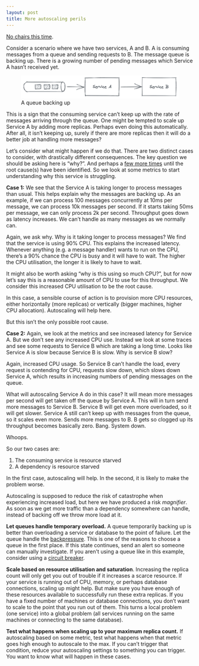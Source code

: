 ```yaml
---
layout: post
title: More autoscaling perils
---
```


<!-- markdownlint-disable MD033 -->

[No chairs this time](/2022/05/05/auto-scaling/).

Consider a scenario where we have two services, A and B. A is consuming messages from a queue and sending requests to B. The message queue is backing up. There is a growing number of pending messages which Service A hasn’t received yet.

<figure>
  <img src="/public/assets/auto-scale-services.png" alt="Service diagram"/>
  <figcaption>A queue backing up</figcaption>
</figure>

This is a sign that the consuming service can’t keep up with the rate of messages arriving through the queue. One might be tempted to scale up Service A by adding more replicas. Perhaps even doing this automatically. After all, it isn’t keeping up, surely if there are more replicas then it will do a better job at handling more messages?

Let’s consider what might happen if we do that. There are two distinct cases to consider, with drastically different consequences. The key question we should be asking here is “why?”. And perhaps a [few more times](https://wa.aws.amazon.com/wellarchitected/2020-07-02T19-33-23/wat.concept.fivewhys.en.html) until the root cause(s) have been identified. So we look at some metrics to start understanding why this service is struggling.

**Case 1:** We see that the Service A is taking longer to process messages than usual. This helps explain why the messages are backing up. As an example, if we can process 100 messages concurrently at 10ms per message, we can process 10k messages per second. If it starts taking 50ms per message, we can only process 2k per second. Throughput goes down as latency increases. We can’t handle as many messages as we normally can.

Again, we ask why. Why is it taking longer to process messages? We find that the service is using 90% CPU. This explains the increased latency. Whenever anything (e.g. a message handler) wants to run on the CPU, there’s a 90% chance the CPU is busy and it will have to wait. The higher the CPU utilisation, the longer it is likely to have to wait.

It might also be worth asking “why is this using so much CPU?”, but for now let’s say this is a reasonable amount of CPU to use for this throughput. We consider this increased CPU utilisation to be the root cause.

In this case, a sensible course of action is to provision more CPU resources, either horizontally (more replicas) or vertically (bigger machines, higher CPU allocation). Autoscaling will help here.

But this isn’t the only possible root cause.

**Case 2:** Again, we look at the metrics and see increased latency for Service A. But we don’t see any increased CPU use. Instead we look at some traces and see some requests to Service B which are taking a long time. Looks like Service A is slow because Service B is slow. Why is service B slow?

Again, increased CPU usage. So Service B can’t handle the load, every request is contending for CPU, requests slow down, which slows down Service A, which results in increasing numbers of pending messages on the queue.

What will autoscaling Service A do in this case? It will mean more messages per second will get taken off the queue by Service A. This will in turn send more messages to Service B. Service B will get even more overloaded, so it will get slower. Service A still can’t keep up with messages from the queue, so it scales even more. Sends more messages to B. B gets so clogged up its throughput becomes basically zero. Bang. System down.

Whoops.

So our two cases are:

1. The consuming service is resource starved
2. A dependency is resource starved

In the first case, autoscaling will help. In the second, it is likely to make the problem worse.

Autoscaling is supposed to reduce the risk of catastrophe when experiencing increased load, but here we have produced a risk *magnifier*. As soon as we get more traffic than a dependency somewhere can handle, instead of backing off we throw more load at it.

**Let queues handle temporary overload.** A queue temporarily backing up is better than overloading a service or database to the point of failure. Let the queue handle the [backpressure](https://www.tedinski.com/2019/03/05/backpressure.html). This is one of the reasons to choose a queue in the first place. If this state continues, send an alert so someone can manually investigate. If you aren't using a queue like in this example, consider using a [circuit breaker](https://martinfowler.com/bliki/CircuitBreaker.html).

**Scale based on resource utilisation and saturation**. Increasing the replica count will only get you out of trouble if it increases a scarce resource. If your service is running out of CPU, memory, or perhaps database connections, scaling up might help. But make sure you have enough of these resources available to successfully run these extra replicas. If you have a fixed number of machines or database connections, you don’t want to scale to the point that you run out of them. This turns a local problem (one service) into a global problem (all services running on the same machines or connecting to the same database).

**Test what happens when scaling up to your maximum replica count.** If autoscaling based on some metric, test what happens when that metric goes high enough to autoscale to the max. If you can’t trigger that condition, reduce your autoscaling settings to something you can trigger. You want to know what will happen in these cases.

